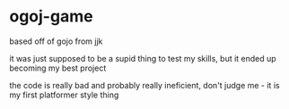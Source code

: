 # ogoj-game
based off of gojo from jjk

it was just supposed to be a supid thing to test my skills, but it ended up becoming my best project

the code is really bad and probably really ineficient, don't judge me - it is my first platformer style thing
